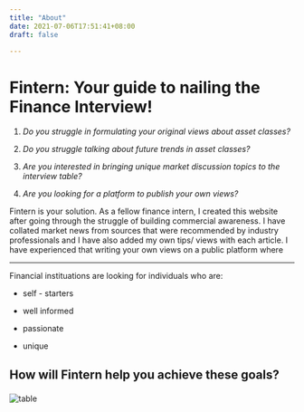 ```yaml
---
title: "About"
date: 2021-07-06T17:51:41+08:00
draft: false

---
```

<h1>
<div class="ba bw2 b--blue">Fintern: Your guide to nailing the Finance Interview!</div>
</h1>

1. *Do you struggle in formulating your original views about asset classes?* 

2. *Do you struggle talking about future trends in asset classes?*

3. *Are you interested in bringing unique market discussion topics to the interview table?*

4. *Are you looking for a platform to publish your own views?* 

Fintern is your solution. As a fellow finance intern, I created this website after going through the struggle of building commercial awareness. I have collated market news from sources that were recommended by industry professionals and I have also added my own tips/ views with each article. I have experienced that writing your own views on a public platform where 

---

Financial instituations are looking for individuals who are:

- <p class="tl">self - starters </p>

- <p class="tl">well informed </p>

- <p class="tl">passionate </p>

- <p class="tl">unique </p>

<h2>
<p class="tl">How will Fintern help you achieve these goals? </p>
</h2>


  
![table](Fintern.jpg)







